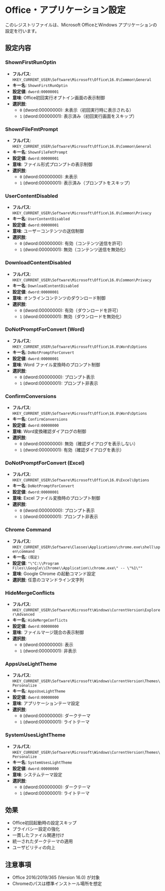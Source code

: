 # Office・アプリケーション設定

このレジストリファイルは、Microsoft OfficeとWindows アプリケーションの設定を行います。

## 設定内容

### ShownFirstRunOptin
- **フルパス**: `HKEY_CURRENT_USER\Software\Microsoft\Office\16.0\Common\General`
- **キー名**: `ShownFirstRunOptin`
- **設定値**: `dword:00000001`
- **意味**: Office初回実行オプトイン画面の表示制御
- **選択肢**:
  - `0` (dword:00000000): 未表示（初回実行時に表示される）
  - `1` (dword:00000001): 表示済み（初回実行画面をスキップ）

### ShownFileFmtPrompt
- **フルパス**: `HKEY_CURRENT_USER\Software\Microsoft\Office\16.0\Common\General`
- **キー名**: `ShownFileFmtPrompt`
- **設定値**: `dword:00000001`
- **意味**: ファイル形式プロンプトの表示制御
- **選択肢**:
  - `0` (dword:00000000): 未表示
  - `1` (dword:00000001): 表示済み（プロンプトをスキップ）

### UserContentDisabled
- **フルパス**: `HKEY_CURRENT_USER\Software\Microsoft\Office\16.0\Common\Privacy`
- **キー名**: `UserContentDisabled`
- **設定値**: `dword:00000001`
- **意味**: ユーザーコンテンツの送信制御
- **選択肢**:
  - `0` (dword:00000000): 有効（コンテンツ送信を許可）
  - `1` (dword:00000001): 無効（コンテンツ送信を無効化）

### DownloadContentDisabled
- **フルパス**: `HKEY_CURRENT_USER\Software\Microsoft\Office\16.0\Common\Privacy`
- **キー名**: `DownloadContentDisabled`
- **設定値**: `dword:00000001`
- **意味**: オンラインコンテンツのダウンロード制御
- **選択肢**:
  - `0` (dword:00000000): 有効（ダウンロードを許可）
  - `1` (dword:00000001): 無効（ダウンロードを無効化）

### DoNotPromptForConvert (Word)
- **フルパス**: `HKEY_CURRENT_USER\Software\Microsoft\Office\16.0\Word\Options`
- **キー名**: `DoNotPromptForConvert`
- **設定値**: `dword:00000001`
- **意味**: Word ファイル変換時のプロンプト制御
- **選択肢**:
  - `0` (dword:00000000): プロンプト表示
  - `1` (dword:00000001): プロンプト非表示

### ConfirmConversions
- **フルパス**: `HKEY_CURRENT_USER\Software\Microsoft\Office\16.0\Word\Options`
- **キー名**: `ConfirmConversions`
- **設定値**: `dword:00000000`
- **意味**: Word変換確認ダイアログの制御
- **選択肢**:
  - `0` (dword:00000000): 無効（確認ダイアログを表示しない）
  - `1` (dword:00000001): 有効（確認ダイアログを表示）

### DoNotPromptForConvert (Excel)
- **フルパス**: `HKEY_CURRENT_USER\Software\Microsoft\Office\16.0\Excel\Options`
- **キー名**: `DoNotPromptForConvert`
- **設定値**: `dword:00000001`
- **意味**: Excel ファイル変換時のプロンプト制御
- **選択肢**:
  - `0` (dword:00000000): プロンプト表示
  - `1` (dword:00000001): プロンプト非表示

### Chrome Command
- **フルパス**: `HKEY_CURRENT_USER\Software\Classes\Applications\chrome.exe\shell\open\command`
- **キー名**: `(既定)`
- **設定値**: `"\"C:\\Program Files\\Google\\Chrome\\Application\\chrome.exe\" -- \"%1\""`
- **意味**: Google Chrome の起動コマンド設定
- **選択肢**: 任意のコマンドライン文字列

### HideMergeConflicts
- **フルパス**: `HKEY_CURRENT_USER\Software\Microsoft\Windows\CurrentVersion\Explorer\Advanced`
- **キー名**: `HideMergeConflicts`
- **設定値**: `dword:00000000`
- **意味**: ファイルマージ競合の表示制御
- **選択肢**:
  - `0` (dword:00000000): 表示
  - `1` (dword:00000001): 非表示

### AppsUseLightTheme
- **フルパス**: `HKEY_CURRENT_USER\Software\Microsoft\Windows\CurrentVersion\Themes\Personalize`
- **キー名**: `AppsUseLightTheme`
- **設定値**: `dword:00000000`
- **意味**: アプリケーションテーマ設定
- **選択肢**:
  - `0` (dword:00000000): ダークテーマ
  - `1` (dword:00000001): ライトテーマ

### SystemUsesLightTheme
- **フルパス**: `HKEY_CURRENT_USER\Software\Microsoft\Windows\CurrentVersion\Themes\Personalize`
- **キー名**: `SystemUsesLightTheme`
- **設定値**: `dword:00000000`
- **意味**: システムテーマ設定
- **選択肢**:
  - `0` (dword:00000000): ダークテーマ
  - `1` (dword:00000001): ライトテーマ

## 効果
- Office初回起動時の設定スキップ
- プライバシー設定の強化
- 一貫したファイル関連付け
- 統一されたダークテーマの適用
- ユーザビリティの向上

## 注意事項
- Office 2016/2019/365 (Version 16.0) が対象
- Chromeのパスは標準インストール場所を想定
